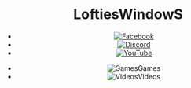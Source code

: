 <!DOCTYPE html>
<html lang="en">
<head>
	<meta charset="UTF-8">
	<meta name="viewport" content="width=device-width, initial-scale=1.0">
	<title>Lofties Windows</title>
	<link rel="stylesheet" href="https://fonts.googleapis.com/css2?family=UnifrakturMaguntia&display=swap">
	<style> @media only screen and (max-width: 600px) {
  header {
			font-family: "UnifrakturMaguntia";
			background-image: url("https://images.unsplash.com/photo-1534447677768-be436bb09401?ixlib=rb-1.2.1&auto=format&fit=crop&w=750&q=80");
			background-size: cover;
			background-position: center;
			padding: 50px;
			display: flex;
			flex-direction: column;
			align-items: center;
		}
    h1 {
			font-size: 36px;
			margin-bottom: 10px;
		}
.social-icons {
			display: flex;
			margin: 10px 0;
			padding: 0;
			list-style: none;
		}
.social-icons li {
			width: 30px;
			height: 30px;
			margin-right: 10px;
		}
.social-icons img {
			width: 100%;
			height: 100%;
			object-fit: contain;
		}.tab-menu {
			display: flex;
			flex-wrap: wrap;
			justify-content: center;
			margin: 10px 0;
			padding: 0;
			list-style: none;
		}
.tab-menu li {
			display: flex;
			flex-direction: column;
			align-items: center;
			width: 80px;
			height: 80px;
			background-color: #fff;
			margin: 5px;
			padding: 10px;
			text-align: center;
			font-size: 12px;
			line-height: 1.2;
		}
.tab-menu img {
			width: 40px;
			height: 40px;
			margin-bottom: 5px;}}
	</style>
</head>
<body>
	<header><h1><span>L</span><span>o</span><span>f</span><span>t</span><span>i</span><span>e</span><span>s</span><span>W</span><span>i</span><span>n</span><span>d</span><span>o</span><span>w</span><span>S</span></h1>
			<ul class="social-icons">
				<li><a href="#"><img src="https://img.icons8.com/clouds/32/000000/facebook.png" alt="Facebook"></a></li>
				<li><a href="#"><img src="https://img.icons8.com/clouds/32/000000/discord-logo.png" alt="Discord"></a></li>
				<li><a href="#"><img src="https://img.icons8.com/clouds/64/000000/youtube.png" alt="YouTube"></a></li>
			</ul><ul class="tab-menu">
				<li>
					<img src="https://img.icons8.com/color/48/000000/controller.png" alt="Games">Games
				</li>
				<li>
					<img src="https://img.icons8.com/color/48/000000/youtube-play.png" alt="Videos">Videos
				</li>
			</ul>
	</header>
</body>
</html>
